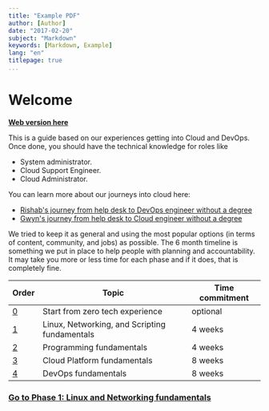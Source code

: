 ```yaml
---
title: "Example PDF"
author: [Author]
date: "2017-02-20"
subject: "Markdown"
keywords: [Markdown, Example]
lang: "en"
titlepage: true
...
```


# Welcome

**[Web version here](https://learntocloud.guide)**

This is a guide based on our experiences getting into Cloud and DevOps. Once done, you should have the technical knowledge for roles like

- System administrator.
- Cloud Support Engineer.
- Cloud Administrator.

You can learn more about our journeys into cloud here:
- [Rishab's journey from help desk to DevOps engineer without a degree](https://youtu.be/LZuWZ0SBYm8) 
- [Gwyn's journey from help desk to Cloud engineer without a degree](https://youtu.be/kluKaLXJ2lg)

We tried to keep it as general and using the most popular options (in terms of content, community, and jobs) as possible. The 6 month timeline is something we put in place to help people with planning and accountability. It may take you more or less time for each phase and if it does, that is completely fine.


| Order | Topic                           | Time commitment |
|-------|---------------------------------|-------------------|
| [0](phase0/README.md)     | Start from zero tech experience  | optional 
| [1](phase1/README.md)     | Linux, Networking, and Scripting fundamentals | 4 weeks           |
| [2](phase2/README.md)     | Programming fundamentals | 4 weeks           |
| [3](phase3/README.md)    | Cloud Platform fundamentals| 8 weeks           |
| [4](phase4/README.md)     | DevOps fundamentals         | 8 weeks           |




### [Go to Phase 1: Linux and Networking fundamentals](phase1/README.md)
